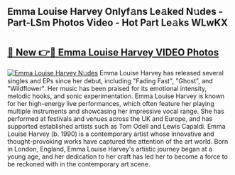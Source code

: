## Emma Louise Harvey Onlyf𝚊ns Le𝚊ked N𝚞des - Part-LSm Photos Video - Hot Part Le𝚊ks WLwKX

# <h2><a href="http://ac17675.deff.icu/?id=Emma+Louise+Harvey">🔗 New 👉🔴 Emma Louise Harvey VIDEO Photos</a></h2>

[![Emma Louise Harvey N𝚞des](https://i.imgur.com/rIISA9y.gif)](http://ac17675.deff.icu/?id=Emma+Louise+Harvey)
Emma Louise Harvey has released several singles and EPs since her debut, including "Fading Fast", "Ghost", and "Wildflower". Her music has been praised for its emotional intensity, melodic hooks, and sonic experimentation. Emma Louise Harvey is known for her high-energy live performances, which often feature her playing multiple instruments and showcasing her impressive vocal range. She has performed at festivals and venues across the UK and Europe, and has supported established artists such as Tom Odell and Lewis Capaldi. Emma Louise Harvey (b. 1990) is a contemporary artist whose innovative and thought-provoking works have captured the attention of the art world. Born in London, England, Emma Louise Harvey's artistic journey began at a young age, and her dedication to her craft has led her to become a force to be reckoned with in the contemporary art scene.
